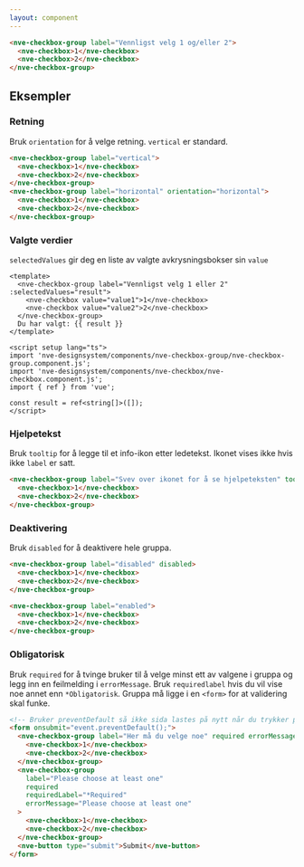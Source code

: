 ```yaml
---
layout: component
---
```


<CodeExamplePreview>

```html
<nve-checkbox-group label="Vennligst velg 1 og/eller 2">
  <nve-checkbox>1</nve-checkbox>
  <nve-checkbox>2</nve-checkbox>
</nve-checkbox-group>
```

</CodeExamplePreview>

## Eksempler

### Retning

Bruk `orientation` for å velge retning. `vertical` er standard.

<CodeExamplePreview>

```html
<nve-checkbox-group label="vertical">
  <nve-checkbox>1</nve-checkbox>
  <nve-checkbox>2</nve-checkbox>
</nve-checkbox-group>
<nve-checkbox-group label="horizontal" orientation="horizontal">
  <nve-checkbox>1</nve-checkbox>
  <nve-checkbox>2</nve-checkbox>
</nve-checkbox-group>
```

</CodeExamplePreview>

### Valgte verdier

`selectedValues` gir deg en liste av valgte avkrysningsbokser sin `value`

<SandboxPreview>

```
<template>
  <nve-checkbox-group label="Vennligst velg 1 eller 2" :selectedValues="result">
    <nve-checkbox value="value1">1</nve-checkbox>
    <nve-checkbox value="value2">2</nve-checkbox>
  </nve-checkbox-group>
  Du har valgt: {{ result }}
</template>

<script setup lang="ts">
import 'nve-designsystem/components/nve-checkbox-group/nve-checkbox-group.component.js';
import 'nve-designsystem/components/nve-checkbox/nve-checkbox.component.js';
import { ref } from 'vue';

const result = ref<string[]>([]);
</script>
```

</SandboxPreview>

### Hjelpetekst

Bruk `tooltip` for å legge til et info-ikon etter ledetekst. Ikonet vises ikke hvis ikke `label` er satt.

<CodeExamplePreview>

```html
<nve-checkbox-group label="Svev over ikonet for å se hjelpeteksten" tooltip="Hjelpetekst">
  <nve-checkbox>1</nve-checkbox>
  <nve-checkbox>2</nve-checkbox>
</nve-checkbox-group>
```

</CodeExamplePreview>

### Deaktivering

Bruk `disabled` for å deaktivere hele gruppa.

<CodeExamplePreview>

```html
<nve-checkbox-group label="disabled" disabled>
  <nve-checkbox>1</nve-checkbox>
  <nve-checkbox>2</nve-checkbox>
</nve-checkbox-group>

<nve-checkbox-group label="enabled">
  <nve-checkbox>1</nve-checkbox>
  <nve-checkbox>2</nve-checkbox>
</nve-checkbox-group>
```

</CodeExamplePreview>

### Obligatorisk

Bruk `required` for å tvinge bruker til å velge minst ett av valgene i gruppa og legg inn en feilmelding i `errorMessage`.
Bruk `requiredlabel` hvis du vil vise noe annet enn `*Obligatorisk`. Gruppa må ligge i en `<form>` for at validering skal funke.

<CodeExamplePreview arrangeComponentsVertically>

```html
<!-- Bruker preventDefault så ikke sida lastes på nytt når du trykker på knappen -->
<form onsubmit="event.preventDefault();">
  <nve-checkbox-group label="Her må du velge noe" required errorMessage="Velg minst en">
    <nve-checkbox>1</nve-checkbox>
    <nve-checkbox>2</nve-checkbox>
  </nve-checkbox-group>
  <nve-checkbox-group
    label="Please choose at least one"
    required
    requiredLabel="*Required"
    errorMessage="Please choose at least one"
  >
    <nve-checkbox>1</nve-checkbox>
    <nve-checkbox>2</nve-checkbox>
  </nve-checkbox-group>
  <nve-button type="submit">Submit</nve-button>
</form>
```

</CodeExamplePreview>
